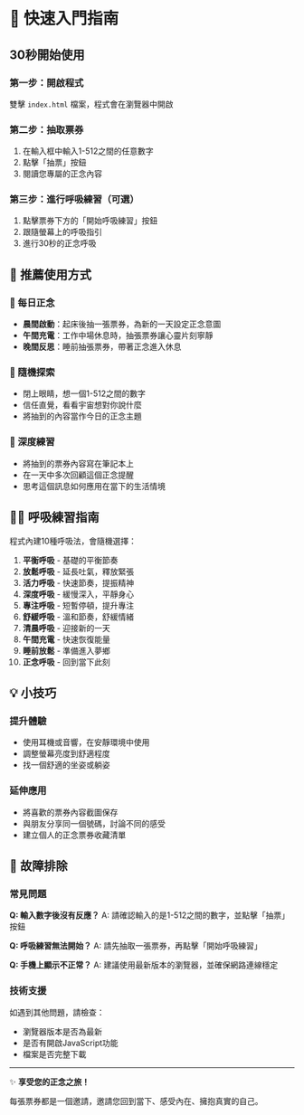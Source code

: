 # 🚀 快速入門指南

## 30秒開始使用

### 第一步：開啟程式
雙擊 `index.html` 檔案，程式會在瀏覽器中開啟

### 第二步：抽取票券
1. 在輸入框中輸入1-512之間的任意數字
2. 點擊「抽票」按鈕
3. 閱讀您專屬的正念內容

### 第三步：進行呼吸練習（可選）
1. 點擊票券下方的「開始呼吸練習」按鈕
2. 跟隨螢幕上的呼吸指引
3. 進行30秒的正念呼吸

## 🎯 推薦使用方式

### 📅 每日正念
- **晨間啟動**：起床後抽一張票券，為新的一天設定正念意圖
- **午間充電**：工作中場休息時，抽張票券讓心靈片刻寧靜
- **晚間反思**：睡前抽張票券，帶著正念進入休息

### 🎲 隨機探索
- 閉上眼睛，想一個1-512之間的數字
- 信任直覺，看看宇宙想對你說什麼
- 將抽到的內容當作今日的正念主題

### 📝 深度練習
- 將抽到的票券內容寫在筆記本上
- 在一天中多次回顧這個正念提醒
- 思考這個訊息如何應用在當下的生活情境

## 🧘‍♀️ 呼吸練習指南

程式內建10種呼吸法，會隨機選擇：

1. **平衡呼吸** - 基礎的平衡節奏
2. **放鬆呼吸** - 延長吐氣，釋放緊張
3. **活力呼吸** - 快速節奏，提振精神
4. **深度呼吸** - 緩慢深入，平靜身心
5. **專注呼吸** - 短暫停頓，提升專注
6. **舒緩呼吸** - 溫和節奏，舒緩情緒
7. **清晨呼吸** - 迎接新的一天
8. **午間充電** - 快速恢復能量
9. **睡前放鬆** - 準備進入夢鄉
10. **正念呼吸** - 回到當下此刻

## 💡 小技巧

### 提升體驗
- 使用耳機或音響，在安靜環境中使用
- 調整螢幕亮度到舒適程度
- 找一個舒適的坐姿或躺姿

### 延伸應用
- 將喜歡的票券內容截圖保存
- 與朋友分享同一個號碼，討論不同的感受
- 建立個人的正念票券收藏清單

## 🔧 故障排除

### 常見問題
**Q: 輸入數字後沒有反應？**
A: 請確認輸入的是1-512之間的數字，並點擊「抽票」按鈕

**Q: 呼吸練習無法開始？**
A: 請先抽取一張票券，再點擊「開始呼吸練習」

**Q: 手機上顯示不正常？**
A: 建議使用最新版本的瀏覽器，並確保網路連線穩定

### 技術支援
如遇到其他問題，請檢查：
- 瀏覽器版本是否為最新
- 是否有開啟JavaScript功能
- 檔案是否完整下載

---

✨ **享受您的正念之旅！**

每張票券都是一個邀請，邀請您回到當下、感受內在、擁抱真實的自己。
